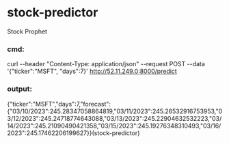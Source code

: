 # stock-predictor
Stock Prophet

### cmd:
curl --header "Content-Type: application/json" --request POST --data '{"ticker":"MSFT", "days":7}' http://52.11.249.0:8000/predict
### output:
{"ticker":"MSFT","days":7,"forecast":{"03/10/2023":245.28347058864819,"03/11/2023":245.26532916753953,"03/12/2023":245.24718774643088,"03/13/2023":245.22904632532223,"03/14/2023":245.21090490421358,"03/15/2023":245.19276348310493,"03/16/2023":245.17462206199627}}(stock-predictor)